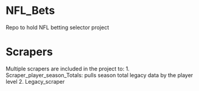 # NFL_Bets
Repo to hold NFL betting selector project

# Scrapers
Multiple scrapers are included in the project to: 
    1. Scraper_player_season_Totals: pulls season total legacy data by the player level 
    2. Legacy_scraper